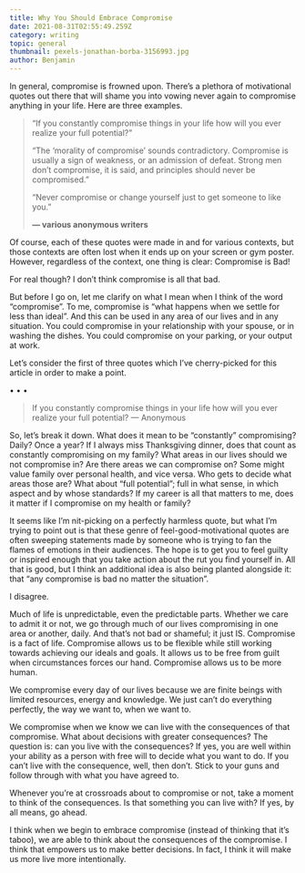 ```yaml
---
title: Why You Should Embrace Compromise
date: 2021-08-31T02:55:49.259Z
category: writing
topic: general
thumbnail: pexels-jonathan-borba-3156993.jpg
author: Benjamin
---
```

In general, compromise is frowned upon. There’s a plethora of motivational quotes out there that will shame you into vowing never again to compromise anything in your life. Here are three examples.

> “If you constantly compromise things in your life how will you ever realize your full potential?”
>
> “The ‘morality of compromise’ sounds contradictory. Compromise is usually a sign of weakness, or an admission of defeat. Strong men don’t compromise, it is said, and principles should never be compromised.”
>
> “Never compromise or change yourself just to get someone to like you.”
>
> **— various anonymous writers**

Of course, each of these quotes were made in and for various contexts, but those contexts are often lost when it ends up on your screen or gym poster. However, regardless of the context, one thing is clear: Compromise is Bad!

For real though? I don’t think compromise is all that bad.

But before I go on, let me clarify on what I mean when I think of the word “compromise”. To me, compromise is “what happens when we settle for less than ideal”. And this can be used in any area of our lives and in any situation. You could compromise in your relationship with your spouse, or in washing the dishes. You could compromise on your parking, or your output at work.

Let’s consider the first of three quotes which I’ve cherry-picked for this article in order to make a point.

• • •

> If you constantly compromise things in your life how will you ever realize your full potential? — Anonymous

So, let’s break it down. What does it mean to be “constantly” compromising? Daily? Once a year? If I always miss Thanksgiving dinner, does that count as constantly compromising on my family? What areas in our lives should we not compromise in? Are there areas we can compromise on? Some might value family over personal health, and vice versa. Who gets to decide what areas those are? What about “full potential”; full in what sense, in which aspect and by whose standards? If my career is all that matters to me, does it matter if I compromise on my health or family?

It seems like I’m nit-picking on a perfectly harmless quote, but what I’m trying to point out is that these genre of feel-good-motivational quotes are often sweeping statements made by someone who is trying to fan the flames of emotions in their audiences. The hope is to get you to feel guilty or inspired enough that you take action about the rut you find yourself in. All that is good, but I think an additional idea is also being planted alongside it: that “any compromise is bad no matter the situation”.

I disagree.

Much of life is unpredictable, even the predictable parts. Whether we care to admit it or not, we go through much of our lives compromising in one area or another, daily. And that’s not bad or shameful; it just IS. Compromise is a fact of life. Compromise allows us to be flexible while still working towards achieving our ideals and goals. It allows us to be free from guilt when circumstances forces our hand. Compromise allows us to be more human.

We compromise every day of our lives because we are finite beings with limited resources, energy and knowledge. We just can’t do everything perfectly, the way we want to, when we want to.

We compromise when we know we can live with the consequences of that compromise. What about decisions with greater consequences? The question is: can you live with the consequences? If yes, you are well within your ability as a person with free will to decide what you want to do. If you can’t live with the consequence, well, then don’t. Stick to your guns and follow through with what you have agreed to.

Whenever you’re at crossroads about to compromise or not, take a moment to think of the consequences. Is that something you can live with? If yes, by all means, go ahead.

I think when we begin to embrace compromise (instead of thinking that it’s taboo), we are able to think about the consequences of the compromise. I think that empowers us to make better decisions. In fact, I think it will make us more live more intentionally.